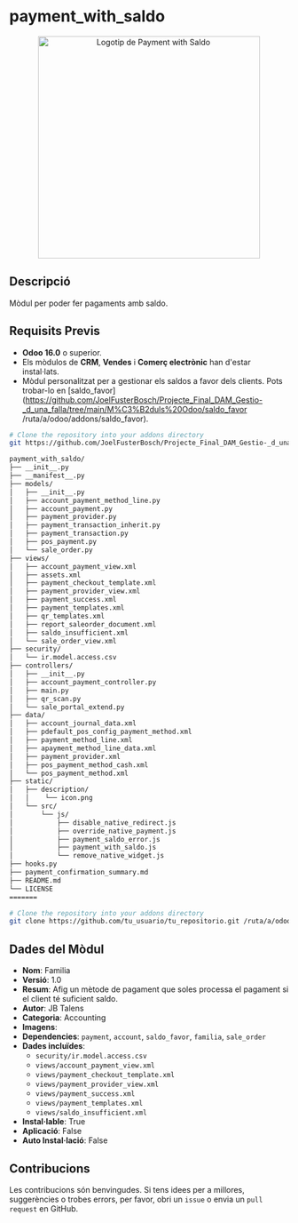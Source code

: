 # payment_with_saldo
<p align= "center">
   <img src="static/description/icon.png" alt="Logotip de Payment with Saldo" width="400"/>
</p>

## Descripció
Mòdul per poder fer pagaments amb saldo.

## Requisits Previs
- **Odoo 16.0** o superior.
- Els mòdulos de **CRM**, **Vendes** i **Comerç electrònic** han d'estar instal·lats.
- Mòdul personalitzat per a gestionar els saldos a favor dels clients. Pots trobar-lo en [saldo_favor](https://github.com/JoelFusterBosch/Projecte_Final_DAM_Gestio-_d_una_falla/tree/main/M%C3%B2duls%20Odoo/saldo_favor /ruta/a/odoo/addons/saldo_favor).

```bash
# Clone the repository into your addons directory
git https://github.com/JoelFusterBosch/Projecte_Final_DAM_Gestio-_d_una_falla/tree/main/M%C3%B2duls%20Odoo/payment_with_saldo /ruta/a/odoo/addons/payment_with_saldo

payment_with_saldo/
├── __init__.py
├── __manifest__.py
├── models/
│   ├── __init__.py
│   ├── account_payment_method_line.py
│   ├── account_payment.py
│   ├── payment_provider.py
│   ├── payment_transaction_inherit.py
│   ├── payment_transaction.py
│   ├── pos_payment.py
│   └── sale_order.py
├── views/
│   ├── account_payment_view.xml
│   ├── assets.xml
│   ├── payment_checkout_template.xml
│   ├── payment_provider_view.xml
│   ├── payment_success.xml
│   ├── payment_templates.xml
│   ├── qr_templates.xml
│   ├── report_saleorder_document.xml
│   ├── saldo_insufficient.xml
│   └── sale_order_view.xml
├── security/
│   └── ir.model.access.csv
├── controllers/
│   ├── __init__.py
│   ├── account_payment_controller.py
│   ├── main.py
│   ├── qr_scan.py
│   └── sale_portal_extend.py
├── data/
│   ├── account_journal_data.xml
│   ├── pdefault_pos_config_payment_method.xml
│   ├── payment_method_line.xml
│   ├── apayment_method_line_data.xml
│   ├── payment_provider.xml
│   ├── pos_payment_method_cash.xml
│   └── pos_payment_method.xml
├── static/
│   ├── description/
│   │    └── icon.png
│   └── src/
│       └── js/
│           ├── disable_native_redirect.js
│           ├── override_native_payment.js
│           ├── payment_saldo_error.js
│           ├── payment_with_saldo.js
│           └── remove_native_widget.js
├── hooks.py
├── payment_confirmation_summary.md
├── README.md
└── LICENSE
=======
```

```bash
# Clone the repository into your addons directory
git clone https://github.com/tu_usuario/tu_repositorio.git /ruta/a/odoo/addons/payment_with_saldo
```

## Dades del Mòdul

- **Nom**: Familia
- **Versió**: 1.0
- **Resum**: Afig un mètode de pagament que soles processa el pagament si el client té suficient saldo.
- **Autor**: JB Talens
- **Categoria**: Accounting
- **Imagens**: 
- **Dependencies**: `payment`, `account`, `saldo_favor`, `familia`, `sale_order` 
- **Dades incluïdes**:
  - `security/ir.model.access.csv`
  - `views/account_payment_view.xml`
  - `views/payment_checkout_template.xml`
  - `views/payment_provider_view.xml`
  - `views/payment_success.xml`
  - `views/payment_templates.xml`
  - `views/saldo_insufficient.xml`
- **Instal·lable**: True
- **Aplicació**: False
- **Auto Instal·lació**: False

## Contribucions

Les contribucions són benvingudes. Si tens idees per a millores, suggerències o trobes errors, per favor, obri un `issue` o envia un `pull request` en GitHub.
